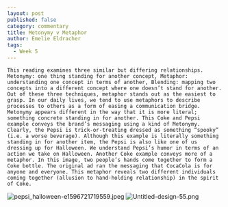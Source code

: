 ```yaml
---
layout: post
published: false
category: commentary
title: Metonymy v Metaphor
author: Emelie Eldracher
tags:
  - Week 5
---
```

	This reading examines three similar but differing relationships. Metonymy: one thing standing for another concept, Metaphor: understanding one concept in terms of another, Blending: mapping two concepts into a different concept where one doesn’t stand for another. Out of these three techniques, metaphor stands out as the easiest to grasp. In our daily lives, we tend to use metaphors to describe processes to others as a form of easing a communication bridge. Metonymy appears different in the way that it is more literal; something concrete standing in for another. This Coke and Pepsi example conveys the brand’s messaging using a kind of Metonymy. Clearly, the Pepsi is trick-or-treating dressed as something “spooky” (i.e. a worse beverage). Although this example is literally something standing in for another item, the Pepsi is also like one of us dressing up for Halloween. We understand Pepsi’s humor in terms of an action we take on Halloween. Another Coke example conveys more of a metaphor. In this image, two people’s hands come together to form a Coke bottle. The original ad ran the messaging that CocaCola is for anyone and everyone. This metaphor reveals two different individuals coming together (allusion to hand-holding relationship) in the spirit of Coke. 

![pepsi_halloween-e1596721719559.jpeg]({{site.baseurl}}/assets/pepsi_halloween-e1596721719559.jpeg)
![Untitled-design-55.png]({{site.baseurl}}/assets/Untitled-design-55.png)
